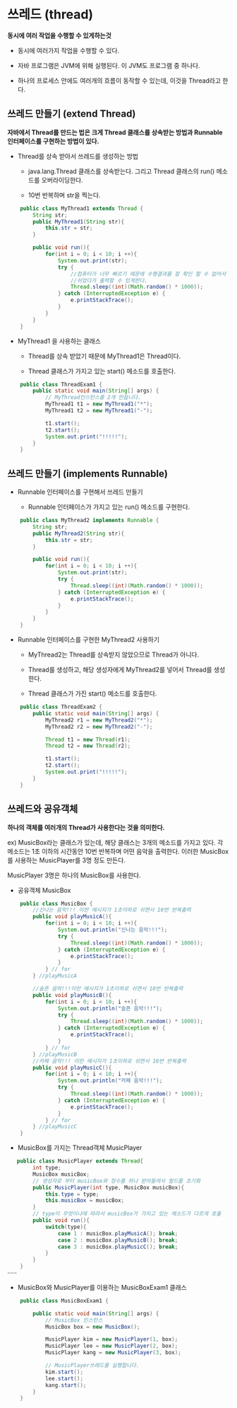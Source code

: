 # 쓰레드 (thread)

**동시에 여러 작업을 수행할 수 있게하는것**

* 동시에 여러가지 작업을 수행할 수 있다.

* 자바 프로그램은 JVM에 위해 실행된다. 이 JVM도 프로그램 중 하나다.

* 하나의 프로세스 안에도 여러개의 흐름이 동작할 수 있는데, 이것을 Thread라고 한다.

## 쓰레드 만들기 (extend Thread)

**자바에서 Thread를 만드는 법은 크게 Thread 클래스를 상속받는 방법과 Runnable 인터페이스를 구현하는 방법이 있다.**

* Thread를 상속 받아서 쓰레드를 생성하는 방법

    * java.lang.Thread 클래스를 상속받는다. 그리고 Thread 클래스의 run() 메소드를 오버라이딩한다.

    * 10번 반복하며 str을 찍는다.

```java
    public class MyThread1 extends Thread {
        String str;
        public MyThread1(String str){
            this.str = str;
        }

        public void run(){
            for(int i = 0; i < 10; i ++){
                System.out.print(str);
                try {
                    //컴퓨터가 너무 빠르기 때문에 수행결과를 잘 확인 할 수 없어서 Thread.sleep() 메서드를 이용해서 조금씩 
                    //쉬었다가 출력할 수 있게한다. 
                    Thread.sleep((int)(Math.random() * 1000));
                } catch (InterruptedException e) {
                    e.printStackTrace();
                }
            } 
        } 
    }
```

* MyThread1 을 사용하는 클래스

    * Thread를 상속 받았기 때문에 MyThread1은 Thread이다.

    * Thread 클래스가 가지고 있는 start() 메소드를 호출한다.

```java
    public class ThreadExam1 {
        public static void main(String[] args) {
            // MyThread인스턴스를 2개 만듭니다. 
            MyThread1 t1 = new MyThread1("*");
            MyThread1 t2 = new MyThread1("-");

            t1.start();
            t2.start();
            System.out.print("!!!!!");  
        }   
    }

```

## 쓰레드 만들기 (implements Runnable)

* Runnable 인터페이스를 구현해서 쓰레드 만들기

    * Runnable 인터페이스가 가지고 있는 run() 메소드를 구현한다.

```java
    public class MyThread2 implements Runnable {
        String str;
        public MyThread2(String str){
            this.str = str;
        }

        public void run(){
            for(int i = 0; i < 10; i ++){
                System.out.print(str);
                try {
                    Thread.sleep((int)(Math.random() * 1000));
                } catch (InterruptedException e) {
                    e.printStackTrace();
                }
            } 
        } 
    }
```

* Runnable 인터페이스를 구현한 MyThread2 사용하기

    * MyThread2는 Thread를 상속받지 않았으므로 Thread가 아니다.

    * Thread를 생성하고, 해당 생성자에게 MyThread2를 넣어서 Thread를 생성한다.

    * Thread 클래스가 가진 start() 메소드를 호출한다.

```java
    public class ThreadExam2 {  
        public static void main(String[] args) {
            MyThread2 r1 = new MyThread2("*");
            MyThread2 r2 = new MyThread2("-");

            Thread t1 = new Thread(r1);
            Thread t2 = new Thread(r2);

            t1.start();
            t2.start();
            System.out.print("!!!!!");  
        }   
    }
```

## 쓰레드와 공유객체

**하나의 객체를 여러개의 Thread가 사용한다는 것을 의미한다.**

ex) MusicBox라는 클래스가 있는데, 해당 클래스는 3개의 메소드를 가지고 있다. 각 메소드는 1초 이하의 시간동안 10번 반복하며 어떤 음악을 출력한다. 이러한 MusicBox를 사용하는 MusicPlayer를 3명 정도 만든다.

MusicPlayer 3명은 하나의 MusicBox를 사용한다.

* 공유객체 MusicBox

```java
    public class MusicBox { 
        //신나는 음악!!! 이란 메시지가 1초이하로 쉬면서 10번 반복출력
        public void playMusicA(){
            for(int i = 0; i < 10; i ++){
                System.out.println("신나는 음악!!!");
                try {
                    Thread.sleep((int)(Math.random() * 1000));
                } catch (InterruptedException e) {
                    e.printStackTrace();
                }
            } // for        
        } //playMusicA

        //슬픈 음악!!!이란 메시지가 1초이하로 쉬면서 10번 반복출력
        public void playMusicB(){
            for(int i = 0; i < 10; i ++){
                System.out.println("슬픈 음악!!!");
                try {
                    Thread.sleep((int)(Math.random() * 1000));
                } catch (InterruptedException e) {
                    e.printStackTrace();
                }
            } // for        
        } //playMusicB
        //카페 음악!!! 이란 메시지가 1초이하로 쉬면서 10번 반복출력
        public void playMusicC(){
            for(int i = 0; i < 10; i ++){
                System.out.println("카페 음악!!!");
                try {
                    Thread.sleep((int)(Math.random() * 1000));
                } catch (InterruptedException e) {
                    e.printStackTrace();
                }
            } // for        
        } //playMusicC  
    }
```

* MusicBox를 가지는 Thread객체 MusicPlayer

```java
   public class MusicPlayer extends Thread{
        int type;
        MusicBox musicBox;  
        // 생성자로 부터 musicBox와 정수를 하나 받아들여서 필드를 초기화
        public MusicPlayer(int type, MusicBox musicBox){
            this.type = type;
            this.musicBox = musicBox;
        }       
        // type이 무엇이냐에 따라서 musicBox가 가지고 있는 메소드가 다르게 호출
        public void run(){
            switch(type){
                case 1 : musicBox.playMusicA(); break;
                case 2 : musicBox.playMusicB(); break;
                case 3 : musicBox.playMusicC(); break;
            }
        }       
    }
~~~  
```

* MusicBox와 MusicPlayer를 이용하는 MusicBoxExam1 클래스
```java
    public class MusicBoxExam1 {

        public static void main(String[] args) {
            // MusicBox 인스턴스
            MusicBox box = new MusicBox();

            MusicPlayer kim = new MusicPlayer(1, box);
            MusicPlayer lee = new MusicPlayer(2, box);
            MusicPlayer kang = new MusicPlayer(3, box);

            // MusicPlayer쓰레드를 실행합니다. 
            kim.start();
            lee.start();
            kang.start();           
        }   
    }

```